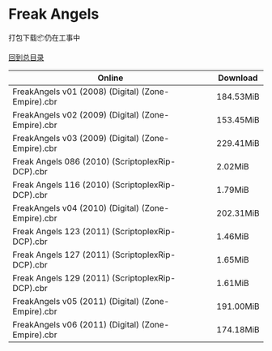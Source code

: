 # Freak Angels

打包下载📦仍在工事中

[回到总目录](/Catalogs.md)







Online | Download
--- | ---
FreakAngels v01 (2008) (Digital) (Zone-Empire).cbr | 184.53MiB
FreakAngels v02 (2009) (Digital) (Zone-Empire).cbr | 153.45MiB
FreakAngels v03 (2009) (Digital) (Zone-Empire).cbr | 229.41MiB
Freak Angels 086 (2010) (ScriptoplexRip-DCP).cbr | 2.02MiB
Freak Angels 116 (2010) (ScriptoplexRip-DCP).cbr | 1.79MiB
FreakAngels v04 (2010) (Digital) (Zone-Empire).cbr | 202.31MiB
Freak Angels 123 (2011) (ScriptoplexRip-DCP).cbr | 1.46MiB
Freak Angels 127 (2011) (ScriptoplexRip-DCP).cbr | 1.65MiB
Freak Angels 129 (2011) (ScriptoplexRip-DCP).cbr | 1.61MiB
FreakAngels v05 (2011) (Digital) (Zone-Empire).cbr | 191.00MiB
FreakAngels v06 (2011) (Digital) (Zone-Empire).cbr | 174.18MiB